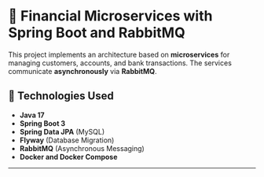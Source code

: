 # 🚀 Financial Microservices with Spring Boot and RabbitMQ

This project implements an architecture based on **microservices** for managing customers, accounts, and bank transactions. The services communicate **asynchronously** via **RabbitMQ**.

## 📌 Technologies Used
- **Java 17**
- **Spring Boot 3**
- **Spring Data JPA** (MySQL)
- **Flyway** (Database Migration)
- **RabbitMQ** (Asynchronous Messaging)
- **Docker and Docker Compose**

---